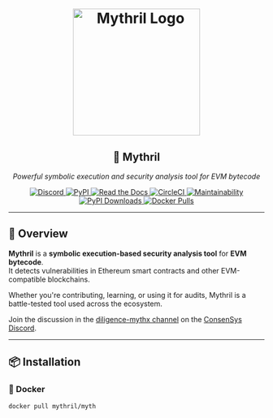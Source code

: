 <h1 align="center">
  <img src="/static/mythril_new.png" height="250px" alt="Mythril Logo"/>
</h1>

<h2 align="center">🔎 Mythril</h2>

<p align="center">
  <em>Powerful symbolic execution and security analysis tool for EVM bytecode</em>
</p>

<p align="center">
  <a href="https://discord.com/invite/consensys">
    <img alt="Discord" src="https://img.shields.io/discord/697535391594446898?color=5865F2&logo=discord&logoColor=white"/>
  </a>
  <a href="https://pypi.python.org/pypi/mythril">
    <img alt="PyPI" src="https://badge.fury.io/py/mythril.svg"/>
  </a>
  <a href="https://mythril-classic.readthedocs.io/en/develop/">
    <img alt="Read the Docs" src="https://readthedocs.org/projects/mythril-classic/badge/?version=master"/>
  </a>
  <a href="https://dl.circleci.com/status-badge/redirect/gh/Consensys/mythril/tree/develop">
    <img alt="CircleCI" src="https://dl.circleci.com/status-badge/img/gh/Consensys/mythril/tree/develop.svg?style=shield"/>
  </a>
  <a href="https://sonarcloud.io/dashboard?id=mythril">
    <img alt="Maintainability" src="https://sonarcloud.io/api/project_badges/measure?project=mythril&metric=sqale_rating"/>
  </a>
  <a href="https://pepy.tech/project/mythril">
    <img alt="PyPI Downloads" src="https://static.pepy.tech/badge/mythril"/>
  </a>
  <a href="https://hub.docker.com/r/mythril/myth">
    <img alt="Docker Pulls" src="https://img.shields.io/docker/pulls/mythril/myth.svg"/>
  </a>
</p>

---

## 🚀 Overview

**Mythril** is a **symbolic execution-based security analysis tool** for **EVM bytecode**.  
It detects vulnerabilities in Ethereum smart contracts and other EVM-compatible blockchains.

Whether you're contributing, learning, or using it for audits, Mythril is a battle-tested tool used across the ecosystem.

Join the discussion in the [diligence-mythx channel](https://discord.com/channels/697535391594446898/712829485350649886) on the [ConsenSys Discord](https://discord.gg/consensys).

---

## 📦 Installation

### 🐳 Docker

```bash
docker pull mythril/myth
